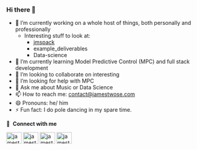 ### Hi there 👋

- 🔭 I’m currently working on a whole host of things, both personally and professionally
  - Interesting stuff to look at:
    - [jmspack](https://github.com/jameshtwose/jmspack)
    - example_deliverables
    - Data-science
- 🌱 I’m currently learning Model Predictive Control (MPC) and full stack development
- 👯 I’m looking to collaborate on interesting 
- 🤔 I’m looking for help with MPC
- 💬 Ask me about Music or Data Science
- 📫 How to reach me: contact@jamestwose.com
- 😄 Pronouns: he/ him
- ⚡ Fun fact: I do pole dancing in my spare time. 

🔗 &nbsp;**Connect with me**
<p align="left">
<a href="https://linkedin.com/in/james-twose-a99b4411a" target="blank"><img align="center" src="https://raw.githubusercontent.com/rahuldkjain/github-profile-readme-generator/master/src/images/icons/Social/linked-in-alt.svg" alt="jamestwose" height="30" width="40" /></a>
<a href="https://scholar.google.com/citations?user=9KdO6XMAAAAJ&hl=en&oi=ao" target="blank"><img align="center" src="https://upload.wikimedia.org/wikipedia/commons/c/c7/Google_Scholar_logo.svg" alt="jamestwose" height="30" width="40" /></a>
<a href="https://www.instagram.com/jamestwosemusic" target="blank"><img align="center" src="https://raw.githubusercontent.com/rahuldkjain/github-profile-readme-generator/master/src/images/icons/Social/instagram.svg" alt="jamestwose" height="30" width="40" /></a>
<a href="https://linktr.ee/jmsmusic" target="blank"><img align="center" src="https://raw.githubusercontent.com/jameshtwose/jamestwose.com/main/img/linktree-logo.png?token=AJMU6IC76P6GOP2UXYQWZRLBSQNJQ" alt="jamestwose" height="30" width="40" /></a>